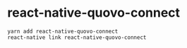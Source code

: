 # react-native-quovo-connect

```
yarn add react-native-quovo-connect
react-native link react-native-quovo-connect
```
